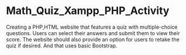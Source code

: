 # Math_Quiz_Xampp_PHP_Activity
 Creating a  PHP,HTML website that features a quiz with multiple-choice questions. Users can select their answers and submit them to view their score. The website should also provide an option for users to retake the quiz if desired.
 And that uses basic Bootstrap.
